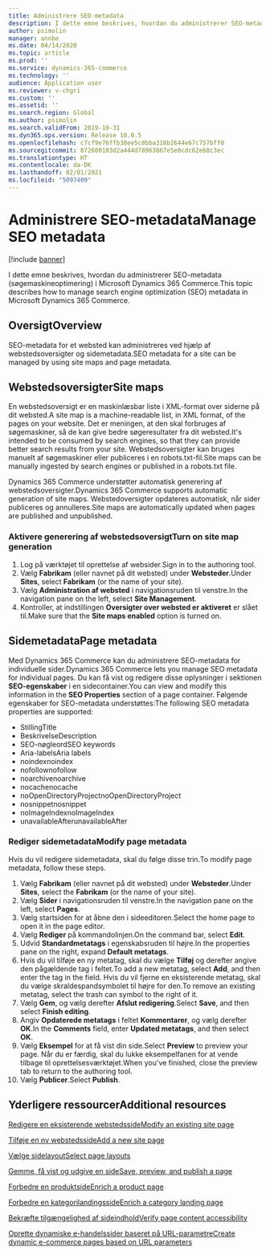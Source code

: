 ```yaml
---
title: Administrere SEO-metadata
description: I dette emne beskrives, hvordan du administrerer SEO-metadata (søgemaskineoptimering) i Microsoft Dynamics 365 Commerce.
author: psimolin
manager: annbe
ms.date: 04/14/2020
ms.topic: article
ms.prod: ''
ms.service: dynamics-365-commerce
ms.technology: ''
audience: Application user
ms.reviewer: v-chgri
ms.custom: ''
ms.assetid: ''
ms.search.region: Global
ms.author: psimolin
ms.search.validFrom: 2019-10-31
ms.dyn365.ops.version: Release 10.0.5
ms.openlocfilehash: c7cf9e76ffb30ee5c8bba318b2644e67c757bff0
ms.sourcegitcommit: 872600103d2a444d78963867e5e0cdc62e68c3ec
ms.translationtype: HT
ms.contentlocale: da-DK
ms.lasthandoff: 02/01/2021
ms.locfileid: "5097409"
---
```

# <a name="manage-seo-metadata"></a><span data-ttu-id="6e5af-103">Administrere SEO-metadata</span><span class="sxs-lookup"><span data-stu-id="6e5af-103">Manage SEO metadata</span></span>


[!include [banner](includes/banner.md)]

<span data-ttu-id="6e5af-104">I dette emne beskrives, hvordan du administrerer SEO-metadata (søgemaskineoptimering) i Microsoft Dynamics 365 Commerce.</span><span class="sxs-lookup"><span data-stu-id="6e5af-104">This topic describes how to manage search engine optimization (SEO) metadata in Microsoft Dynamics 365 Commerce.</span></span>

## <a name="overview"></a><span data-ttu-id="6e5af-105">Oversigt</span><span class="sxs-lookup"><span data-stu-id="6e5af-105">Overview</span></span>

<span data-ttu-id="6e5af-106">SEO-metadata for et websted kan administreres ved hjælp af webstedsoversigter og sidemetadata.</span><span class="sxs-lookup"><span data-stu-id="6e5af-106">SEO metadata for a site can be managed by using site maps and page metadata.</span></span>
    
## <a name="site-maps"></a><span data-ttu-id="6e5af-107">Webstedsoversigter</span><span class="sxs-lookup"><span data-stu-id="6e5af-107">Site maps</span></span>

<span data-ttu-id="6e5af-108">En webstedsoversigt er en maskinlæsbar liste i XML-format over siderne på dit websted.</span><span class="sxs-lookup"><span data-stu-id="6e5af-108">A site map is a machine-readable list, in XML format, of the pages on your website.</span></span> <span data-ttu-id="6e5af-109">Det er meningen, at den skal forbruges af søgemaskiner, så de kan give bedre søgeresultater fra dit websted.</span><span class="sxs-lookup"><span data-stu-id="6e5af-109">It's intended to be consumed by search engines, so that they can provide better search results from your site.</span></span> <span data-ttu-id="6e5af-110">Webstedsoversigter kan bruges manuelt af søgemaskiner eller publiceres i en robots.txt-fil.</span><span class="sxs-lookup"><span data-stu-id="6e5af-110">Site maps can be manually ingested by search engines or published in a robots.txt file.</span></span>

<span data-ttu-id="6e5af-111">Dynamics 365 Commerce understøtter automatisk generering af webstedsoversigter.</span><span class="sxs-lookup"><span data-stu-id="6e5af-111">Dynamics 365 Commerce supports automatic generation of site maps.</span></span> <span data-ttu-id="6e5af-112">Webstedoversigter opdateres automatisk, når sider publiceres og annulleres.</span><span class="sxs-lookup"><span data-stu-id="6e5af-112">Site maps are automatically updated when pages are published and unpublished.</span></span>

### <a name="turn-on-site-map-generation"></a><span data-ttu-id="6e5af-113">Aktivere generering af webstedsoversigt</span><span class="sxs-lookup"><span data-stu-id="6e5af-113">Turn on site map generation</span></span>

1. <span data-ttu-id="6e5af-114">Log på værktøjet til oprettelse af websider.</span><span class="sxs-lookup"><span data-stu-id="6e5af-114">Sign in to the authoring tool.</span></span>
1. <span data-ttu-id="6e5af-115">Vælg **Fabrikam** (eller navnet på dit websted) under **Websteder**.</span><span class="sxs-lookup"><span data-stu-id="6e5af-115">Under **Sites**, select **Fabrikam** (or the name of your site).</span></span>
1. <span data-ttu-id="6e5af-116">Vælg **Administration af websted** i navigationsruden til venstre.</span><span class="sxs-lookup"><span data-stu-id="6e5af-116">In the navigation pane on the left, select **Site Management**.</span></span>
1. <span data-ttu-id="6e5af-117">Kontroller, at indstillingen **Oversigter over websted er aktiveret** er slået til.</span><span class="sxs-lookup"><span data-stu-id="6e5af-117">Make sure that the **Site maps enabled** option is turned on.</span></span>

## <a name="page-metadata"></a><span data-ttu-id="6e5af-118">Sidemetadata</span><span class="sxs-lookup"><span data-stu-id="6e5af-118">Page metadata</span></span>

<span data-ttu-id="6e5af-119">Med Dynamics 365 Commerce kan du administrere SEO-metadata for individuelle sider.</span><span class="sxs-lookup"><span data-stu-id="6e5af-119">Dynamics 365 Commerce lets you manage SEO metadata for individual pages.</span></span> <span data-ttu-id="6e5af-120">Du kan få vist og redigere disse oplysninger i sektionen **SEO-egenskaber** i en sidecontainer.</span><span class="sxs-lookup"><span data-stu-id="6e5af-120">You can view and modify this information in the **SEO Properties** section of a page container.</span></span> <span data-ttu-id="6e5af-121">Følgende egenskaber for SEO-metadata understøttes:</span><span class="sxs-lookup"><span data-stu-id="6e5af-121">The following SEO metadata properties are supported:</span></span>

- <span data-ttu-id="6e5af-122">Stilling</span><span class="sxs-lookup"><span data-stu-id="6e5af-122">Title</span></span>
- <span data-ttu-id="6e5af-123">Beskrivelse</span><span class="sxs-lookup"><span data-stu-id="6e5af-123">Description</span></span>
- <span data-ttu-id="6e5af-124">SEO-nøgleord</span><span class="sxs-lookup"><span data-stu-id="6e5af-124">SEO keywords</span></span>
- <span data-ttu-id="6e5af-125">Aria-labels</span><span class="sxs-lookup"><span data-stu-id="6e5af-125">Aria labels</span></span>
- <span data-ttu-id="6e5af-126">noindex</span><span class="sxs-lookup"><span data-stu-id="6e5af-126">noindex</span></span>
- <span data-ttu-id="6e5af-127">nofollow</span><span class="sxs-lookup"><span data-stu-id="6e5af-127">nofollow</span></span>
- <span data-ttu-id="6e5af-128">noarchive</span><span class="sxs-lookup"><span data-stu-id="6e5af-128">noarchive</span></span>
- <span data-ttu-id="6e5af-129">nocache</span><span class="sxs-lookup"><span data-stu-id="6e5af-129">nocache</span></span>
- <span data-ttu-id="6e5af-130">noOpenDirectoryProject</span><span class="sxs-lookup"><span data-stu-id="6e5af-130">noOpenDirectoryProject</span></span>
- <span data-ttu-id="6e5af-131">nosnippet</span><span class="sxs-lookup"><span data-stu-id="6e5af-131">nosnippet</span></span>
- <span data-ttu-id="6e5af-132">noImageIndex</span><span class="sxs-lookup"><span data-stu-id="6e5af-132">noImageIndex</span></span>
- <span data-ttu-id="6e5af-133">unavailableAfter</span><span class="sxs-lookup"><span data-stu-id="6e5af-133">unavailableAfter</span></span>

### <a name="modify-page-metadata"></a><span data-ttu-id="6e5af-134">Rediger sidemetadata</span><span class="sxs-lookup"><span data-stu-id="6e5af-134">Modify page metadata</span></span>

<span data-ttu-id="6e5af-135">Hvis du vil redigere sidemetadata, skal du følge disse trin.</span><span class="sxs-lookup"><span data-stu-id="6e5af-135">To modify page metadata, follow these steps.</span></span>

1. <span data-ttu-id="6e5af-136">Vælg **Fabrikam** (eller navnet på dit websted) under **Websteder**.</span><span class="sxs-lookup"><span data-stu-id="6e5af-136">Under **Sites**, select the **Fabrikam** (or the name of your site).</span></span>
1. <span data-ttu-id="6e5af-137">Vælg **Sider** i navigationsruden til venstre.</span><span class="sxs-lookup"><span data-stu-id="6e5af-137">In the navigation pane on the left, select **Pages**.</span></span>
1. <span data-ttu-id="6e5af-138">Vælg startsiden for at åbne den i sideeditoren.</span><span class="sxs-lookup"><span data-stu-id="6e5af-138">Select the home page to open it in the page editor.</span></span>
1. <span data-ttu-id="6e5af-139">Vælg **Rediger** på kommandolinjen.</span><span class="sxs-lookup"><span data-stu-id="6e5af-139">On the command bar, select **Edit**.</span></span>
1. <span data-ttu-id="6e5af-140">Udvid **Standardmetatags** i egenskabsruden til højre.</span><span class="sxs-lookup"><span data-stu-id="6e5af-140">In the properties pane on the right, expand **Default metatags**.</span></span>
1. <span data-ttu-id="6e5af-141">Hvis du vil tilføje en ny metatag, skal du vælge **Tilføj** og derefter angive den pågældende tag i feltet.</span><span class="sxs-lookup"><span data-stu-id="6e5af-141">To add a new metatag, select **Add**, and then enter the tag in the field.</span></span> <span data-ttu-id="6e5af-142">Hvis du vil fjerne en eksisterende metatag, skal du vælge skraldespandsymbolet til højre for den.</span><span class="sxs-lookup"><span data-stu-id="6e5af-142">To remove an existing metatag, select the trash can symbol to the right of it.</span></span>
1. <span data-ttu-id="6e5af-143">Vælg **Gem**, og vælg derefter **Afslut redigering**.</span><span class="sxs-lookup"><span data-stu-id="6e5af-143">Select **Save**, and then select **Finish editing**.</span></span>
1. <span data-ttu-id="6e5af-144">Angiv **Opdaterede metatags** i feltet **Kommentarer**, og vælg derefter **OK**.</span><span class="sxs-lookup"><span data-stu-id="6e5af-144">In the **Comments** field, enter **Updated metatags**, and then select **OK**.</span></span>
1. <span data-ttu-id="6e5af-145">Vælg **Eksempel** for at få vist din side.</span><span class="sxs-lookup"><span data-stu-id="6e5af-145">Select **Preview** to preview your page.</span></span> <span data-ttu-id="6e5af-146">Når du er færdig, skal du lukke eksempelfanen for at vende tilbage til oprettelsesværktøjet.</span><span class="sxs-lookup"><span data-stu-id="6e5af-146">When you've finished, close the preview tab to return to the authoring tool.</span></span>
1. <span data-ttu-id="6e5af-147">Vælg **Publicer**.</span><span class="sxs-lookup"><span data-stu-id="6e5af-147">Select **Publish**.</span></span>

## <a name="additional-resources"></a><span data-ttu-id="6e5af-148">Yderligere ressourcer</span><span class="sxs-lookup"><span data-stu-id="6e5af-148">Additional resources</span></span>

[<span data-ttu-id="6e5af-149">Redigere en eksisterende webstedsside</span><span class="sxs-lookup"><span data-stu-id="6e5af-149">Modify an existing site page</span></span>](modify-existing-page.md)

[<span data-ttu-id="6e5af-150">Tilføje en ny webstedsside</span><span class="sxs-lookup"><span data-stu-id="6e5af-150">Add a new site page</span></span>](add-new-page.md)

[<span data-ttu-id="6e5af-151">Vælge sidelayout</span><span class="sxs-lookup"><span data-stu-id="6e5af-151">Select page layouts</span></span>](select-page-layouts.md)

[<span data-ttu-id="6e5af-152">Gemme, få vist og udgive en side</span><span class="sxs-lookup"><span data-stu-id="6e5af-152">Save, preview, and publish a page</span></span>](save-preview-publish-page.md)

[<span data-ttu-id="6e5af-153">Forbedre en produktside</span><span class="sxs-lookup"><span data-stu-id="6e5af-153">Enrich a product page</span></span>](enrich-product-page.md)

[<span data-ttu-id="6e5af-154">Forbedre en kategorilandingsside</span><span class="sxs-lookup"><span data-stu-id="6e5af-154">Enrich a category landing page</span></span>](enrich-category-page.md)

[<span data-ttu-id="6e5af-155">Bekræfte tilgængelighed af sideindhold</span><span class="sxs-lookup"><span data-stu-id="6e5af-155">Verify page content accessibility</span></span>](verify-accessibility.md)

[<span data-ttu-id="6e5af-156">Oprette dynamiske e-handelssider baseret på URL-parametre</span><span class="sxs-lookup"><span data-stu-id="6e5af-156">Create dynamic e-commerce pages based on URL parameters</span></span>](create-dynamic-pages.md)

